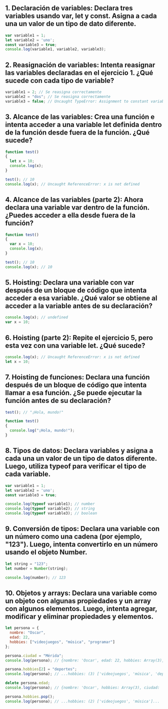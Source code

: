 ## 1. Declaración de variables: Declara tres variables usando var, let y const. Asigna a cada una un valor de un tipo de dato diferente.

``` js
var variable1 = 1;
let variable2 = 'uno';
const variable3 = true;    
console.log(variable1, variable2, variable3);
```

## 2. Reasignación de variables: Intenta reasignar las variables declaradas en el ejercicio 1. ¿Qué sucede con cada tipo de variable?

``` js
variable1 = 2; // Se reasigna correctamente
variable2 = "dos"; // Se reasigna correctamente
variable3 = false; // Uncaught TypeError: Assignment to constant variable.
```

## 3. Alcance de las variables: Crea una función e intenta acceder a una variable let definida dentro de la función desde fuera de la función. ¿Qué sucede?

``` js
function test() 
{
  let x = 10;
  console.log(x);
}

test(); // 10
console.log(x); // Uncaught ReferenceError: x is not defined
```

## 4. Alcance de las variables (parte 2): Ahora declara una variable var dentro de la función. ¿Puedes acceder a ella desde fuera de la función?

``` js
function test() 
{
  var x = 10;
  console.log(x);
}

test(); // 10
console.log(x); // 10
```

## 5. Hoisting: Declara una variable con var después de un bloque de código que intenta acceder a esa variable. ¿Qué valor se obtiene al acceder a la variable antes de su declaración?

``` js
console.log(x); // undefined
var x = 10;
```

## 6. Hoisting (parte 2): Repite el ejercicio 5, pero esta vez con una variable let. ¿Qué sucede?

``` js
console.log(x); // Uncaught ReferenceError: x is not defined
let x = 10;
```

## 7. Hoisting de funciones: Declara una función después de un bloque de código que intenta llamar a esa función. ¿Se puede ejecutar la función antes de su declaración?

``` js
test(); // "¡Hola, mundo!"

function test() 
{
  console.log("¡Hola, mundo!");
}
```

## 8. Tipos de datos: Declara variables y asigna a cada una un valor de un tipo de datos diferente. Luego, utiliza typeof para verificar el tipo de cada variable.

``` js
var variable1 = 1;
let variable2 = 'uno';
const variable3 = true;

console.log(typeof variable1); // number
console.log(typeof variable2); // string
console.log(typeof variable3); // boolean
```

## 9. Conversión de tipos: Declara una variable con un número como una cadena (por ejemplo, "123"). Luego, intenta convertirlo en un número usando el objeto Number.

``` js
let string = "123";
let number = Number(string);

console.log(number); // 123              
```

## 10. Objetos y arrays: Declara una variable como un objeto con algunas propiedades y un array con algunos elementos. Luego, intenta agregar, modificar y eliminar propiedades y elementos.

``` js
let persona = {
  nombre: "Oscar",
  edad: 22,
  hobbies: ["videojuegos", "música", "programar"]
};

persona.ciudad = "Mérida";
console.log(persona); // {nombre: 'Oscar', edad: 22, hobbies: Array(3), ciudad: 'Mérida'}

persona.hobbies[2] = "deportes";
console.log(persona); // ...hobbies: (3) ['videojuegos', 'música', 'deportes']...

delete persona.edad;
console.log(persona); // {nombre: 'Oscar', hobbies: Array(3), ciudad: 'Mérida'}

persona.hobbies.pop();
console.log(persona); // ...hobbies: (2) ['videojuegos', 'música']...
```